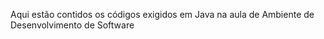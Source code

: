 Aqui estão contidos os códigos exigidos em Java na aula de Ambiente de Desenvolvimento de Software

